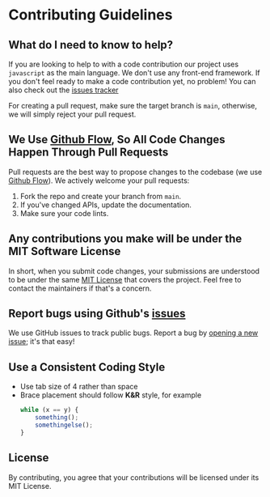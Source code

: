 # Contributing Guidelines

## What do I need to know to help?
If you are looking to help to with a code contribution our project uses `javascript` as the main language. We don't use any front-end framework. If you don't feel ready to make a code contribution yet, no problem! You can also check out the [issues tracker](https://github.com/belivipro9x99/ctms-plus/issues)

For creating a pull request, make sure the target branch is `main`, otherwise, we will simply reject your pull request.

## We Use [Github Flow](https://guides.github.com/introduction/flow/index.html), So All Code Changes Happen Through Pull Requests
Pull requests are the best way to propose changes to the codebase (we use [Github Flow](https://guides.github.com/introduction/flow/index.html)). We actively welcome your pull requests:

1. Fork the repo and create your branch from `main`.
2. If you've changed APIs, update the documentation.
3. Make sure your code lints.

## Any contributions you make will be under the MIT Software License
In short, when you submit code changes, your submissions are understood to be under the same [MIT License](http://choosealicense.com/licenses/mit/) that covers the project. Feel free to contact the maintainers if that's a concern.

## Report bugs using Github's [issues](https://github.com/belivipro9x99/ctms-plus/issues)
We use GitHub issues to track public bugs. Report a bug by [opening a new issue](); it's that easy!

## Use a Consistent Coding Style

* Use tab size of 4 rather than space
* Brace placement should follow **K&R** style, for example
	```js
	while (x == y) {
		something();
		somethingelse();
	}
	```

## License
By contributing, you agree that your contributions will be licensed under its MIT License.